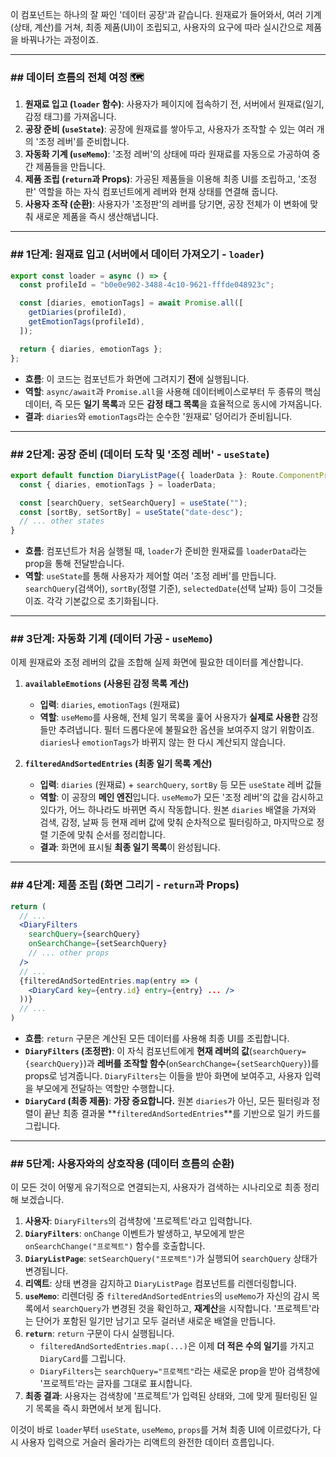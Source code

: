 이 컴포넌트는 하나의 잘 짜인 '데이터 공장'과 같습니다. 원재료가 들어와서, 여러 기계(상태, 계산)를 거쳐, 최종 제품(UI)이 조립되고, 사용자의 요구에 따라 실시간으로 제품을 바꿔나가는 과정이죠.

---

### \#\# 데이터 흐름의 전체 여정 🗺️

1.  **원재료 입고 (`loader` 함수)**: 사용자가 페이지에 접속하기 전, 서버에서 원재료(일기, 감정 태그)를 가져옵니다.
2.  **공장 준비 (`useState`)**: 공장에 원재료를 쌓아두고, 사용자가 조작할 수 있는 여러 개의 '조정 레버'를 준비합니다.
3.  **자동화 기계 (`useMemo`)**: '조정 레버'의 상태에 따라 원재료를 자동으로 가공하여 중간 제품들을 만듭니다.
4.  **제품 조립 (`return`과 Props)**: 가공된 제품들을 이용해 최종 UI를 조립하고, '조정판' 역할을 하는 자식 컴포넌트에게 레버와 현재 상태를 연결해 줍니다.
5.  **사용자 조작 (순환)**: 사용자가 '조정판'의 레버를 당기면, 공장 전체가 이 변화에 맞춰 새로운 제품을 즉시 생산해냅니다.

---

### \#\# 1단계: 원재료 입고 (서버에서 데이터 가져오기 - `loader`)

```javascript
export const loader = async () => {
  const profileId = "b0e0e902-3488-4c10-9621-fffde048923c";

  const [diaries, emotionTags] = await Promise.all([
    getDiaries(profileId),
    getEmotionTags(profileId),
  ]);

  return { diaries, emotionTags };
};
```

- **흐름**: 이 코드는 컴포넌트가 화면에 그려지기 **전**에 실행됩니다.
- **역할**: `async/await`과 `Promise.all`을 사용해 데이터베이스로부터 두 종류의 핵심 데이터, 즉 모든 **일기 목록**과 모든 **감정 태그 목록**을 효율적으로 동시에 가져옵니다.
- **결과**: `diaries`와 `emotionTags`라는 순수한 '원재료' 덩어리가 준비됩니다.

---

### \#\# 2단계: 공장 준비 (데이터 도착 및 '조정 레버' - `useState`)

```javascript
export default function DiaryListPage({ loaderData }: Route.ComponentProps) {
  const { diaries, emotionTags } = loaderData;

  const [searchQuery, setSearchQuery] = useState("");
  const [sortBy, setSortBy] = useState("date-desc");
  // ... other states
}
```

- **흐름**: 컴포넌트가 처음 실행될 때, `loader`가 준비한 원재료를 `loaderData`라는 prop을 통해 전달받습니다.
- **역할**: `useState`를 통해 사용자가 제어할 여러 '조정 레버'를 만듭니다. `searchQuery`(검색어), `sortBy`(정렬 기준), `selectedDate`(선택 날짜) 등이 그것들이죠. 각각 기본값으로 초기화됩니다.

---

### \#\# 3단계: 자동화 기계 (데이터 가공 - `useMemo`)

이제 원재료와 조정 레버의 값을 조합해 실제 화면에 필요한 데이터를 계산합니다.

1.  **`availableEmotions` (사용된 감정 목록 계산)**
    - **입력**: `diaries`, `emotionTags` (원재료)
    - **역할**: `useMemo`를 사용해, 전체 일기 목록을 훑어 사용자가 **실제로 사용한** 감정들만 추려냅니다. 필터 드롭다운에 불필요한 옵션을 보여주지 않기 위함이죠. `diaries`나 `emotionTags`가 바뀌지 않는 한 다시 계산되지 않습니다.

2.  **`filteredAndSortedEntries` (최종 일기 목록 계산)**
    - **입력**: `diaries` (원재료) + `searchQuery`, `sortBy` 등 모든 `useState` 레버 값들
    - **역할**: 이 공장의 **메인 엔진**입니다. `useMemo`가 모든 '조정 레버'의 값을 감시하고 있다가, 어느 하나라도 바뀌면 즉시 작동합니다. 원본 `diaries` 배열을 가져와 검색, 감정, 날짜 등 현재 레버 값에 맞춰 순차적으로 필터링하고, 마지막으로 정렬 기준에 맞춰 순서를 정리합니다.
    - **결과**: 화면에 표시될 **최종 일기 목록**이 완성됩니다.

---

### \#\# 4단계: 제품 조립 (화면 그리기 - `return`과 Props)

```jsx
return (
  // ...
  <DiaryFilters
    searchQuery={searchQuery}
    onSearchChange={setSearchQuery}
    // ... other props
  />
  // ...
  {filteredAndSortedEntries.map(entry => (
    <DiaryCard key={entry.id} entry={entry} ... />
  ))}
  // ...
)
```

- **흐름**: `return` 구문은 계산된 모든 데이터를 사용해 최종 UI를 조립합니다.
- **`DiaryFilters` (조정판)**: 이 자식 컴포넌트에게 **현재 레버의 값**(`searchQuery={searchQuery}`)과 **레버를 조작할 함수**(`onSearchChange={setSearchQuery}`)를 props로 넘겨줍니다. `DiaryFilters`는 이들을 받아 화면에 보여주고, 사용자 입력을 부모에게 전달하는 역할만 수행합니다.
- **`DiaryCard` (최종 제품)**: **가장 중요합니다.** 원본 `diaries`가 아닌, 모든 필터링과 정렬이 끝난 최종 결과물 \*\*`filteredAndSortedEntries`\*\*를 기반으로 일기 카드를 그립니다.

---

### \#\# 5단계: 사용자와의 상호작용 (데이터 흐름의 순환)

이 모든 것이 어떻게 유기적으로 연결되는지, 사용자가 검색하는 시나리오로 최종 정리해 보겠습니다.

1.  **사용자**: `DiaryFilters`의 검색창에 '프로젝트'라고 입력합니다.
2.  **`DiaryFilters`**: `onChange` 이벤트가 발생하고, 부모에게 받은 `onSearchChange("프로젝트")` 함수를 호출합니다.
3.  **`DiaryListPage`**: `setSearchQuery("프로젝트")`가 실행되어 `searchQuery` 상태가 변경됩니다.
4.  **리액트**: 상태 변경을 감지하고 `DiaryListPage` 컴포넌트를 리렌더링합니다.
5.  **`useMemo`**: 리렌더링 중 `filteredAndSortedEntries`의 `useMemo`가 자신의 감시 목록에서 `searchQuery`가 변경된 것을 확인하고, **재계산**을 시작합니다. '프로젝트'라는 단어가 포함된 일기만 남기고 모두 걸러낸 새로운 배열을 만듭니다.
6.  **`return`**: `return` 구문이 다시 실행됩니다.
    - `filteredAndSortedEntries.map(...)`은 이제 **더 적은 수의 일기**를 가지고 `DiaryCard`를 그립니다.
    - `DiaryFilters`는 `searchQuery="프로젝트"`라는 새로운 prop을 받아 검색창에 '프로젝트'라는 글자를 그대로 표시합니다.
7.  **최종 결과**: 사용자는 검색창에 '프로젝트'가 입력된 상태와, 그에 맞게 필터링된 일기 목록을 즉시 화면에서 보게 됩니다.

이것이 바로 `loader`부터 `useState`, `useMemo`, `props`를 거쳐 최종 UI에 이르렀다가, 다시 사용자 입력으로 거슬러 올라가는 리액트의 완전한 데이터 흐름입니다.
